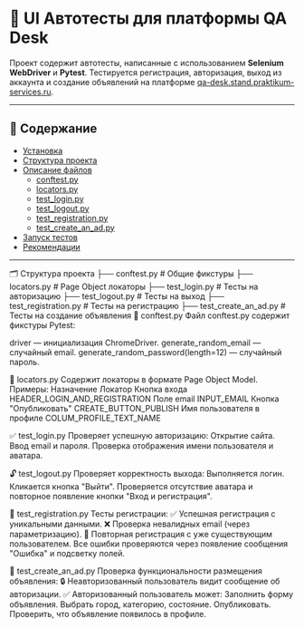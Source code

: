 # 🧪 UI Автотесты для платформы QA Desk

Проект содержит автотесты, написанные с использованием **Selenium WebDriver** и **Pytest**. Тестируется регистрация, авторизация, выход из аккаунта и создание объявлений на платформе [qa-desk.stand.praktikum-services.ru](https://qa-desk.stand.praktikum-services.ru/).

---

## 📂 Содержание

- [Установка](#установка)
- [Структура проекта](#структура-проекта)
- [Описание файлов](#описание-файлов)
  - [conftest.py](#-conftestpy)
  - [locators.py](#-locatorspy)
  - [test_login.py](#-test_loginpy)
  - [test_logout.py](#-test_logoutpy)
  - [test_registration.py](#-test_registrationpy)
  - [test_create_an_ad.py](#-test_create_an_adpy)
- [Запуск тестов](#запуск-тестов)
- [Рекомендации](#рекомендации)

---

🗂️ Структура проекта
├── conftest.py              # Общие фикстуры
├── locators.py              # Page Object локаторы
├── test_login.py            # Тесты на авторизацию
├── test_logout.py           # Тесты на выход
├── test_registration.py     # Тесты на регистрацию
├── test_create_an_ad.py     # Тесты на создание объявления
🔧 conftest.py
Файл conftest.py содержит фикстуры Pytest:

driver — инициализация ChromeDriver.
generate_random_email — случайный email.
generate_random_password(length=12) — случайный пароль.

📍 locators.py
Содержит локаторы в формате Page Object Model.
Примеры:
Назначение	Локатор
Кнопка входа	HEADER_LOGIN_AND_REGISTRATION
Поле email	INPUT_EMAIL
Кнопка "Опубликовать"	CREATE_BUTTON_PUBLISH
Имя пользователя в профиле	COLUM_PROFILE_TEXT_NAME

✅ test_login.py
Проверяет успешную авторизацию:
Открытие сайта.
Ввод email и пароля.
Проверка отображения имени пользователя и аватара.

🔓 test_logout.py
Проверяет корректность выхода:
Выполняется логин.
Кликается кнопка "Выйти".
Проверяется отсутствие аватара и повторное появление кнопки "Вход и регистрация".

📝 test_registration.py
Тесты регистрации:
✅ Успешная регистрация с уникальными данными.
❌ Проверка невалидных email (через параметризацию).
🔁 Повторная регистрация с уже существующим пользователем.
Все ошибки проверяются через появление сообщения "Ошибка" и подсветку полей.

📢 test_create_an_ad.py
Проверка функциональности размещения объявления:
🔒 Неавторизованный пользователь видит сообщение об авторизации.
✅ Авторизованный пользователь может:
Заполнить форму объявления.
Выбрать город, категорию, состояние.
Опубликовать.
Проверить, что объявление появилось в профиле.
